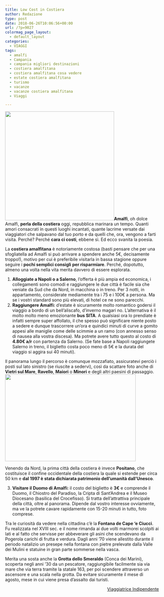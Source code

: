 ```yaml
---
title: Low Cost in Costiera
author: Redazione
type: post
date: 2018-06-26T10:06:56+00:00
url: /?p=9027
colormag_page_layout:
  - default_layout
categories:
  - VIAGGI
tags:
  - amalfi
  - Campania
  - campania migliori destinazioni
  - costiera amalfitana
  - costiera amalfitana cosa vedere
  - estate costiera amalfitana
  - turismo
  - vacanze
  - vacanze costiera amalfitana
  - Viaggi

---
```

**<img decoding="async" loading="lazy" class=" wp-image-9030 alignleft" src="https://progressonline.it/wp-content/uploads/2018/06/26758035_197197940859164_4374395994323910666_o-300x300.jpg" alt="" width="357" height="357" />Amalfi**, oh dolce Amalfi, **perla della costiera** oggi, repubblica marinara un tempo. Quanti amori consacrati in questi luoghi incantati, quante lacrime versate dai viaggiatori che salpavano dal tuo porto e da quelli che, ora, vengono a farti visita. Perché? Perché **cara ci costi**, ebbene sì. Ed ecco svanita la poesia.

La **costiera amalfitana** è notoriamente costosa (basti pensare che per una sfogliatella ad Amalfi si può arrivare a spendere anche 5€, decisamente troppo!), motivo per cui è preferibile visitarla in bassa stagione oppure seguire i **pochi semplici consigli** **per risparmiare**. Perché, dopotutto, almeno una volta nella vita merita davvero di essere esplorata.

  1.  **Alloggiate a Napoli o a Salerno**, l&#8217;offerta è più ampia ed economica, i collegamenti sono comodi e raggiungere le due città è facile sia che veniate da Sud che da Nord, in macchina o in treno. Per 3 notti, in appartamento, considerate mediamente tra i 75 e i 100€ a persona. Ma se i vostri standard sono più elevati, di hotel ce ne sono parecchi.
  2.  **Raggiungere Amalfi:** d&#8217;estate è sicuramente molto romantico godersi il viaggio a bordo di un bell’aliscafo, d&#8217;inverno magari no. L&#8217;alternativa è il molto molto meno emozionante **bus SITA**. A qualsiasi ora lo prendiate è infatti sempre super affollato, il che spesso può significare niente posto a sedere e dunque trascorrere un&#8217;ora e quindici minuti di curve a gomito appesi alle maniglie come delle scimmie a un ramo (con annesso senso di nausea alla vostra discesa). Ma potrete avere tutto questo al costo di **4.80€ a/r** con partenza da Salerno. (Se fate base a Napoli raggiungete Salerno in treno, il biglietto costa poco meno di 5€ e la durata del viaggio si aggira sui 40 minuti).

Il panorama lungo il percorso è comunque mozzafiato, assicuratevi perciò i posti sul lato sinistro (se riuscite a sedervi), così da scattare foto anche di **Vietri sul Mare**, **Ravello**, **Maiori** o **Minori** e degli altri paesini di passaggio.<img decoding="async" loading="lazy" class=" wp-image-9029 alignright" src="https://progressonline.it/wp-content/uploads/2018/06/positano-2044032_960_720-300x200.jpg" alt="" width="428" height="285" />

Venendo da Nord, la prima città della costiera è invece **Positano**, che costituisce il confine occidentale della costiera la quale si estende per circa 50 km e **dal 1997 è stata dichiarata patrimonio dell’umanità dall’Unesco**.

<ol start="3">
  <li>
    <strong> Visitare il Duomo di Amalfi: </strong>il costo del biglietto è <strong>3€</strong> e comprende il Duomo, il Chiostro del Paradiso, la Cripta di Sant&#8217;Andrea e il Museo Diocesano (basilica del Crocefisso). Si tratta dell&#8217;attrattiva principale della città, oltre al panorama. Dipende dal vostro interesse ovviamente, ma ve la potrete cavare rapidamente con 15-20 minuti in tutto, foto comprese.
  </li>
</ol>

Tra le curiosità da vedere nella cittadina c&#8217;è la **Fontana de Cape &#8216;e Ciucci**. Fu realizzata nel XVIII sec. e il nome rimanda ai due volti marmorei scolpiti ai lati e al fatto che servisse per abbeverare gli asini che scendevano da Pogerola carichi di frutta e verdura. Dagli anni &#8217;70 viene allestito durante il periodo natalizio un presepe nella fontana con pietre prelevate dalla Valle dei Mulini e statuine in gran parte sommerse nella vasca.

Merita una sosta anche la **Grotta dello Smeraldo** (Conca dei Marini), scoperta negli anni ’30 da un pescatore, raggiungibile facilmente sia via mare che via terra tramite la statale 163, per poi scendere attraverso un ascensore e una scala nella grotta. Da evitare sicuramente il mese di agosto, mese in cui viene presa d’assalto dai turisti.

<p style="text-align: right;">
  <a href="https://viaggiatriceindipendente.wordpress.com/">Viaggiatrice Indipendente</a>
</p>